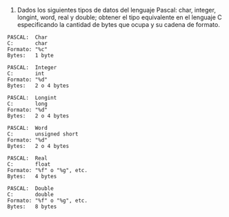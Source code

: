 1. Dados los siguientes tipos de datos del lenguaje Pascal: char, integer, longint, word, real y
double; obtener el tipo equivalente en el lenguaje C especificando la cantidad de bytes que
ocupa y su cadena de formato. 

```
PASCAL:  Char
C:       char
Formato: "%c"
Bytes:   1 byte
``` 


```
PASCAL:  Integer
C:       int
Formato: "%d"
Bytes:   2 o 4 bytes
``` 

```
PASCAL:  Longint
C:       long
Formato: "%d"
Bytes:   2 o 4 bytes
``` 

```
PASCAL:  Word
C:       unsigned short
Formato: "%d"
Bytes:   2 o 4 bytes
``` 

```
PASCAL:  Real
C:       float
Formato: "%f" o "%g", etc.
Bytes:   4 bytes
``` 

```
PASCAL:  Double
C:       double
Formato: "%f" o "%g", etc.
Bytes:   8 bytes
``` 